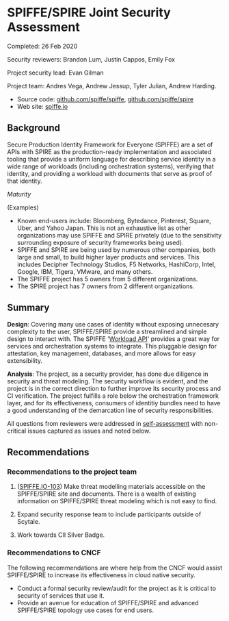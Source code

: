 # SPIFFE/SPIRE Joint Security Assessment

Completed: 26 Feb 2020

Security reviewers: Brandon Lum, Justin Cappos, Emily Fox

Project security lead: Evan Gilman

Project team: Andres Vega, Andrew Jessup, Tyler Julian, Andrew Harding.

* Source code: [github.com/spiffe/spiffe](https://github.com/spiffe/spiffe), [github.com/spiffe/spire](https://github.com/spiffe/spire)
* Web site: [spiffe.io](https://spiffe.io/)


## Background

Secure Production Identity Framework for Everyone (SPIFFE) are a set of APIs with SPIRE as the production-ready implementation and associated tooling that provide a uniform language for describing service identity in a wide range of workloads (including orchestration systems), verifying that identity, and providing a workload with documents that serve as proof of that identity. 

_Maturity_

(Examples)
- Known end-users include: Bloomberg, Bytedance, Pinterest, Square, Uber, and Yahoo Japan. This is not an exhaustive list as other organizations may use SPIFFE and SPIRE privately (due to the sensitivity surrounding exposure of security frameworks being used).
- SPIFFE and SPIRE are being used by numerous other companies, both large and small, to build higher layer products and services. This includes Decipher Technology Studios, F5 Networks, HashiCorp, Intel, Google, IBM, Tigera, VMware, and many others.
- The SPIFFE project has 5 owners from 5 different organizations. 
- The SPIRE project has 7 owners from 2 different organizations.


## Summary

**Design**: Covering many use cases of identity without exposing unnecesary complexity to the user, SPIFFE/SPIRE provide a streamlined and simple design to interact with. The SPIFFE '[Workload API](https://spiffe.io/spiffe/concepts/#spiffe-workload-api)' provides a great way for services and orchestration systems to integrate. This pluggable design for attestation, key management, databases, and more allows for easy extensibility.

**Analysis**: The project, as a security provider, has done due diligence in security and threat modeling. The security workflow is evident, and the project is in the correct direction to further improve its security process and CI verification. 
The project fulfills a role below the orchestration framework layer, and for its effectiveness, consumers of identitiy bundles need to have a good understanding of the demarcation line of security responsibilities.

All questions from reviewers were addressed in [self-assessment](self-assessment.md)
with non-critical issues captured as issues and noted below.

## Recommendations

### Recommendations to the project team

1. ([SPIFFE.IO-103](https://github.com/spiffe/spiffe.io/issues/103)) Make threat modelling materials accessible on the SPIFFE/SPIRE site and documents. There is a wealth of existing information on SPIFFE/SPIRE threat modeling which is not easy to find. 

2. Expand security response team to include participants outside of Scytale.

3. Work towards CII Silver Badge.

### Recommendations to CNCF

The following recommendations are where help from the CNCF would assist SPIFFE/SPIRE to
increase its effectiveness in cloud native security.

* Conduct a formal security review/audit for the project as it is critical to security of services that use it.
* Provide an avenue for education of SPIFFE/SPIRE and advanced SPIFFE/SPIRE topology use cases for end users.
